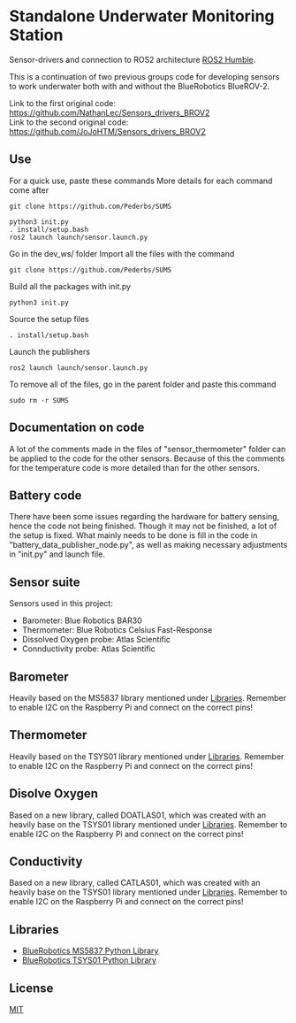 # Standalone Underwater Monitoring Station

Sensor-drivers and connection to ROS2 architecture [ROS2 Humble](https://docs.ros.org/en/ros2_documentation/humble/index.html).


This is a continuation of two previous groups code for developing sensors to work underwater both with and without the BlueRobotics BlueROV-2.

Link to the first original code: https://github.com/NathanLec/Sensors_drivers_BROV2 \
Link to the second original code: https://github.com/JoJoHTM/Sensors_drivers_BROV2

## Use

For a quick use, paste these commands
More details for each command come after

	git clone https://github.com/Pederbs/SUMS

	python3 init.py
	. install/setup.bash
	ros2 launch launch/sensor.launch.py

Go in the dev_ws/ folder
Import all the files with the command

	git clone https://github.com/Pederbs/SUMS

Build all the packages with init.py

	python3 init.py
	
Source the setup files

	. install/setup.bash
	
Launch the publishers

	ros2 launch launch/sensor.launch.py



To remove all of the files, go in the parent folder and paste this command

	sudo rm -r SUMS
	
## Documentation on code

A lot of the comments made in the files of "sensor_thermometer" folder can be applied to the 
code for the other sensors. Because of this the comments for the temperature code is more
detailed than for the other sensors.

## Battery code

There have been some issues regarding the hardware for battery sensing, hence the code not 
being finished. Though it may not be finished, a lot of the setup is fixed. 
What mainly needs to be done is fill in the code in "battery_data_publisher_node.py", as
well as making necessary adjustments in "init.py" and launch file. 

## Sensor suite

Sensors used in this project:

* Barometer: Blue Robotics BAR30
* Thermometer: Blue Robotics Celsius Fast-Response
* Dissolved Oxygen probe: Atlas Scientific
* Connductivity probe: Atlas Scientific

## Barometer

Heavily based on the MS5837 library mentioned under [Libraries](#libraries).
Remember to enable I2C on the Raspberry Pi and connect on the correct pins!

## Thermometer

Heavily based on the TSYS01 library mentioned under [Libraries](#libraries).
Remember to enable I2C on the Raspberry Pi and connect on the correct pins!

## Disolve Oxygen

Based on a new library, called DOATLAS01, which was created with an heavily base on the TSYS01 library mentioned under [Libraries](#libraries).
Remember to enable I2C on the Raspberry Pi and connect on the correct pins!

## Conductivity

Based on a new library, called CATLAS01, which was created with an heavily base on the TSYS01 library mentioned under [Libraries](#libraries).
Remember to enable I2C on the Raspberry Pi and connect on the correct pins!

## Libraries

* [BlueRobotics MS5837 Python Library](https://github.com/bluerobotics/ms5837-python)
* [BlueRobotics TSYS01 Python Library](https://github.com/bluerobotics/tsys01-python)

## License
[MIT](https://choosealicense.com/licenses/mit/)
